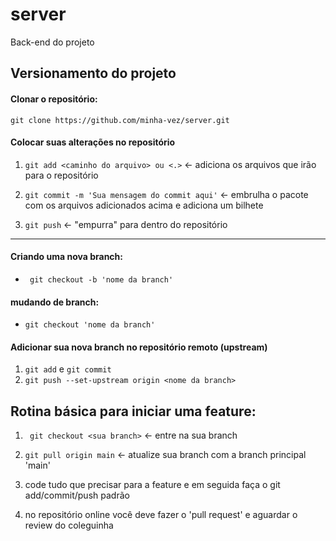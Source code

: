 # server
Back-end do projeto

## Versionamento do projeto

#### Clonar o repositório:

` git clone https://github.com/minha-vez/server.git `


#### Colocar suas alterações no repositório

1. ` git add <caminho do arquivo> ou <.> ` <- adiciona os arquivos que irão para o repositório

2. ` git commit -m 'Sua mensagem do commit aqui' ` <- embrulha o pacote com os arquivos adicionados acima e adiciona um bilhete

3. ` git push ` <- "empurra" para dentro do repositório

------------------------------

#### Criando uma nova branch:

- `  git checkout -b 'nome da branch' `

#### mudando de branch:

- ` git checkout 'nome da branch' `

#### Adicionar sua nova branch no repositório remoto (upstream)

1. ` git add ` e ` git commit `
2. ` git push --set-upstream origin <nome da branch> `

## Rotina básica para iniciar uma feature:

1. `  git checkout <sua branch> ` <- entre na sua branch

2. ` git pull origin main ` <- atualize sua branch com a branch principal 'main'

3. code tudo que precisar para a feature e em seguida faça o git add/commit/push padrão

4. no repositório online você deve fazer o 'pull request' e aguardar o review do coleguinha


